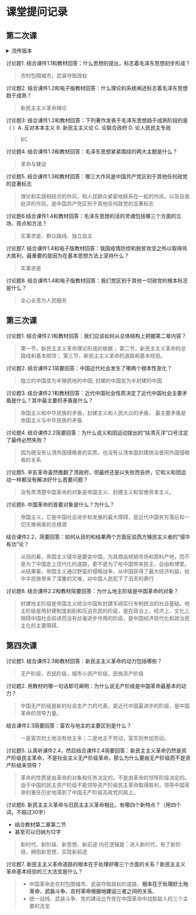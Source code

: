 # 课堂提问记录

## 第二次课

<details> 
<summary>流传版本</summary>
<pre><code>
1、19世纪末20世纪初，世界进入帝国主义与无产阶级革命新时代，是毛泽东思想形成的时代背景。 
2、中国共产党领导人民进行的革命和建设的成功实践是毛泽东思想形成的实践基础
农村包围城市，武装夺取政权
新民主主义革命理论
新民主主义论
论联合政府
中国革命和建设
毛泽东思想的主要内容包括六个方面：
（1）新民主主义革命理论。
（2）社会主义革命和社会主义建设理论。
（3）革命军队的建设和军事战略理论。
（4）政策和策略的理论。
（5）思想政治工作和文化工作的理论。
（6）党的建设理论。
一是理论联系实际的作风二是密切联系群众的作风；三是自我批评的作风。
实事求是 群众路线 独立自主
一、马克思主义中国化的第一个重大理论成果
二、中国革命和建设的科学指南
三、中国共产党和中国人民宝贵的精神财富
实事求是
全心全意为人民服务
</code></pre>
</details>

讨论题1. 结合课件1.1和教材回答：什么思想的提出，标志着毛泽东思想初步形成？

> 农村包围城市，武装夺取政权

讨论题2. 结合课件1.2和电子版教材回答：什么理论的系统阐述标志着毛泽东思想趋于成熟？

> 新民主主义革命理论

讨论题3: 结合课件1.2和教材回答：下列著作发表于毛泽东思想趋于成熟阶段的是（ ）A. 反对本本主义 B. 新民主主义论 C. 论联合政府 D. 论人民民主专政

> BC

讨论题4. 结合课件1.3和教材回答：毛泽东思想紧紧围绕的两大主题是什么？

> 革命与建设

讨论题5. 结合课件1.3和教材回答：哪三大作风是中国共产党区别于其他任何政党的显著标志

> 理论和实践相结合的作风，和人民群众紧密地联系在一起的作风，以及自我批评的作风，是中国共产党区别于其他任何政党的显著标志

讨论题6.结合课件1.4和教材回答：毛泽东思想的活的灵魂包括哪三个方面的立场、观点和方法？

> 实事求是、群众路线、独立自主

讨论题7. 结合课件1.4和电子版教材回答：我国疫情防控和脱贫攻坚之所以取得伟大胜利，最重要的是因为在基本思想方法上坚持什么？

> 实事求是

讨论题8. 结合课件1.4和电子版教材回答：我们党区别于其他一切政党的根本标志是什么？

> 全心全意为人民服务

## 第三次课

讨论题1. 结合课件2.1和教材回答：我们应该如何从总体结构上把握第二章内容？

> 第一节，新民主主义革命理论形成的依据；
> 第二节，新民主主义革命的总路线和基本纲领；
> 第三节，新民主主义革命的道路和基本经验。

讨论题2. 结合课件2.1简要回答：中国近代社会发生了哪两个根本性变化？

> 独立的中国变为半殖民地的中国;
> 封建的中国变为半封建的中国

讨论题3. 结合课件2.1和教材回答：近代中国社会性质决定了近代中国社会主要矛盾是什么？其中最主要的矛盾是什么？

> 帝国主义和中华民族的矛盾，封建主义和人民大众的矛盾，
> 最主要矛盾是帝国主义与中华民族的矛盾

讨论题4. 结合课件2.2简要回答：为什么说义和团运动提出的“扶清灭洋”口号注定了最终必然失败？

> 因为既没有认清外国侵略者的实质，也没有认清本国封建统治者同外国侵略者的关系

讨论题5. 辛亥革命虽然推翻了清政府，但最终还是以失败而告终，它和义和团运动一样都没有解决好什么首要问题？

> 没有弄清楚中国革命的对象是帝国主义、封建主义和官僚资本主义。

讨论题6. 中国革命的首要对象是什么？为什么？

> 帝国主义，它是中国社会进步和发展的最大障碍，是近代中国贫穷落后和一切灾难祸害的总根源

结合课件2.2，简要回答：如何从目的和结果两个方面反驳西方殖民主义者的“侵华有功”论？

> 从目的看，帝国主义侵华是要变中国，为其商品倾销市场和原料产地，而不是为了中国走上现代化的道路，更不是为了给中国带来民主，自由和博爱。
> 从结果看，帝国主义通过野蛮的侵略战争，从中国获得了最大经济利益，给中华民族带来了深重的灾难，对中国人民犯下了滔天的罪行

讨论题8. 结合课件2.2和教材简要回答：为什么地主阶级是中国革命的对象？

> 封建地主阶级是帝国主义统治中国和封建军阀实行专制统治的社会基础。地主阶级是用封建制度剥削和压迫农民的阶级，是在政治上、经济上、文化上阻碍中国社会前进而没有丝毫进步作用的阶级，是中国经济现代化和政治民主化的主要障碍。

## 第四次课

讨论题1. 结合课件2.3和教材回答：新民主主义革命的动力包括哪些？

> 无产阶级，农民阶级，城市小资产阶级，民族资产阶级

讨论题2. 用教材的哪一句话即可阐明：为什么说无产阶级是中国革命最基本的动力？

> 中国无产阶级是新的社会生产力的代表，是近代中国最进步的阶级，是中国革命的领导力量。

结合课件2.3简要回答：富农与地主的主要区别是什么？

> 一是富农的土地没有地主多；二是地主不劳动，富农则参加劳动。

讨论题5. 认真听课件2.4，然后结合课件2.4简要回答：新民主主义革命仍然是资产阶级民主革命，不是社会主义无产阶级革命，那么为什么要由无产阶级而不是资产阶级来领导？

> 革命的性质是由革命的对象和任务决定的，不是由革命的领导阶级决定的。由于中国的民主资产阶级不能领导资产阶级民主革命取得胜利，领导中国革命的重任历史地落到了中国无产阶级及政党的肩上。

讨论题6. 新民主主义革命与旧民主主义革命相比，有哪四个新特点？（用四个词，不超过30字）

- 结合教材第二章第二节
- 甚至可以归纳为12字

> 新时代、新阶级、新思想、新前途
> 内在逻辑是：进入新时代，有了新阶级，拥抱新思想，实现新前途

讨论题7. 新民主主义革命道路的根本在于处理好哪三个方面的关系？新民主主义革命基本经验的三大法宝是什么？

> - 中国革命走农村包围城市、武装夺取政权的道路，**根本在于处理好土地革命、武装斗争、农村革命根据地建设三者之间的关系**。
> - 统一战线、武装斗争、党的建设比作党在中国革命中战胜敌人的三个主要的法宝